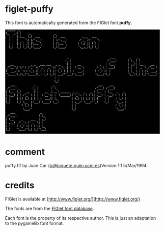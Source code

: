 
# figlet-puffy

This font is automatically generated from the FIGlet font **puffy**.

![Example](../../../../docs/source/font-example-figlet-puffy.png "Example")

# comment

puffy.flf by Juan Car (jc@juguete.quim.ucm.es)Version 1.1 5/Mar/1994

# credits

FIGlet is available at [http://www.figlet.org/](http://www.figlet.org/)

The fonts are from the [FIGlet font database](http://www.figlet.org/fontdb.cgi).

Each font is the property of its respective author. This is just an adaptation to the
pygamelib font format.
